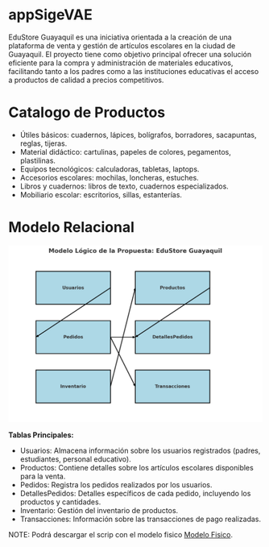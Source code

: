 # appSigeVAE
EduStore Guayaquil es una iniciativa orientada a la creación de una plataforma de venta y gestión de artículos escolares en la ciudad de Guayaquil. El proyecto tiene como objetivo principal ofrecer una solución eficiente para la compra y administración de materiales educativos, facilitando tanto a los padres como a las instituciones educativas el acceso a productos de calidad a precios competitivos.

# Catalogo de Productos

* Útiles básicos: cuadernos, lápices, bolígrafos, borradores, sacapuntas, reglas, tijeras.
* Material didáctico: cartulinas, papeles de colores, pegamentos, plastilinas.
* Equipos tecnológicos: calculadoras, tabletas, laptops.
* Accesorios escolares: mochilas, loncheras, estuches.
* Libros y cuadernos: libros de texto, cuadernos especializados.
* Mobiliario escolar: escritorios, sillas, estanterías.

# Modelo Relacional
![Modelo](img/modelorelacional.jpg)

**Tablas Principales:**

* Usuarios: Almacena información sobre los usuarios registrados (padres, estudiantes, personal educativo).
* Productos: Contiene detalles sobre los artículos escolares disponibles para la venta.
* Pedidos: Registra los pedidos realizados por los usuarios.
* DetallesPedidos: Detalles específicos de cada pedido, incluyendo los productos y cantidades.
* Inventario: Gestión del inventario de productos.
* Transacciones: Información sobre las transacciones de pago realizadas.

NOTE: Podrá descargar el scrip con el modelo fisico [Modelo Fisico](BD/educaStore.sql).

